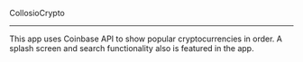 
CollosioCrypto 
______________________________________
This app uses Coinbase API to show popular cryptocurrencies in order. A splash screen and search functionality also is featured in the app.
